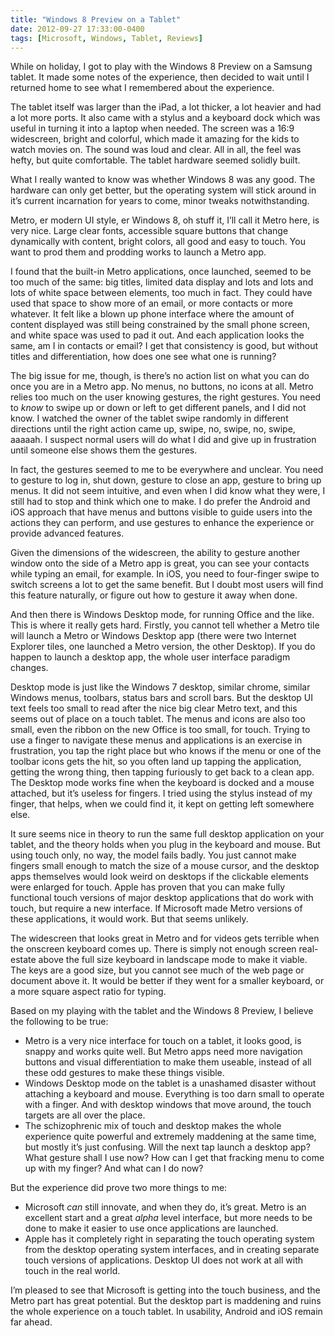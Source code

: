 ```yaml
---
title: "Windows 8 Preview on a Tablet"
date: 2012-09-27 17:33:00-0400
tags: [Microsoft, Windows, Tablet, Reviews]
---
```


While on holiday, I got to play with the Windows 8 Preview on a Samsung tablet. It made some notes of the experience, then decided to wait until I returned home to see what I remembered about the experience.

The tablet itself was larger than the iPad, a lot thicker, a lot heavier and had a lot more ports. It also came with a stylus and a keyboard dock which was useful in turning it into a laptop when needed. The screen was a 16:9 widescreen, bright and colorful, which made it amazing for the kids to watch movies on. The sound was loud and clear. All in all, the feel was hefty, but quite comfortable. The tablet hardware seemed solidly built.

What I really wanted to know was whether Windows 8 was any good. The hardware can only get better, but the operating system will stick around in it’s current incarnation for years to come, minor tweaks notwithstanding.

Metro, er modern UI style, er Windows 8, oh stuff it, I’ll call it Metro here, is very nice. Large clear fonts, accessible square buttons that change dynamically with content, bright colors, all good and easy to touch. You want to prod them and prodding works to launch a Metro app.

I found that the built-in Metro applications, once launched, seemed to be too much of the same: big titles, limited data display and lots and lots and lots of white space between elements, too much in fact. They could have used that space to show more of an email, or more contacts or more whatever. It felt like a blown up phone interface where the amount of  content displayed was still being constrained by the small phone screen, and white space was used to pad it out. And each application looks the same, am I in contacts or email? I get that consistency is good, but without titles and differentiation, how does one see what one is running?

The big issue for me, though, is there’s no action list on what you can do once you are in a Metro app. No menus, no buttons, no icons at all. Metro relies too much on the user knowing gestures, the right gestures. You need to *know* to swipe up or down or left to get different panels, and I did not know. I watched the owner of the tablet swipe randomly in different directions until the right action came up, swipe, no, swipe, no, swipe, aaaaah. I suspect normal users will do what I did and give up in frustration until someone else shows them the gestures.

In fact, the gestures seemed to me to be everywhere and unclear. You need to gesture to log in, shut down, gesture to close an app, gesture to bring up menus. It did not seem intuitive, and even when I did know what they were, I still had to stop and think which one to make. I do prefer the Android and iOS approach that have menus and buttons visible to guide users into the actions they can perform, and use gestures to enhance the experience or provide advanced features.

Given the dimensions of the widescreen, the ability to gesture another window onto the side of a Metro app is great, you can see your contacts while typing an email, for example. In iOS, you need to four-finger swipe to switch screens a lot to get the same benefit.  But I doubt most users will find this feature naturally, or figure out how to gesture it away when done.

And then there is Windows Desktop mode, for running Office and the like. This is where it really gets hard. Firstly, you cannot tell whether a Metro tile will launch a Metro or Windows Desktop app (there were two Internet Explorer tiles, one launched a Metro version, the other Desktop). If you do happen to launch a desktop app, the whole user interface paradigm changes.

Desktop mode is just like the Windows 7 desktop, similar chrome, similar Windows menus, toolbars, status bars and scroll bars. But the desktop UI text feels too small to read after the nice big clear Metro text, and this seems out of place on a touch tablet. The menus and icons are also too small, even the ribbon on the new Office is too small, for touch. Trying to use a finger to navigate these menus and applications is an exercise in frustration, you tap the right place but who knows if the menu or one of the toolbar icons gets the hit, so you often land up tapping the application, getting the wrong thing, then tapping furiously to get back to a clean app. The Desktop mode works fine when the keyboard is docked and a mouse attached, but it’s useless for fingers. I tried using the stylus instead of my finger, that helps, when we could find it, it kept on getting left somewhere else.

It sure seems nice in theory to run the same full desktop application on your tablet, and the theory holds when you plug in the keyboard and mouse. But using touch only, no way, the model fails badly. You just cannot make fingers small enough to match the size of a mouse cursor, and the desktop apps themselves would look weird on desktops if the clickable elements were enlarged for touch. Apple has proven that you can make fully functional touch versions of major desktop applications that do work with touch, but require a new interface. If Microsoft made Metro versions of these applications, it would work. But that seems unlikely.

The widescreen that looks great in Metro and for videos gets terrible when the onscreen keyboard comes up. There is simply not enough screen real-estate above the full size keyboard in landscape mode to make it viable. The keys are a good size, but you cannot see much of the web page or document above it. It would be better if they went for a smaller keyboard, or a more square aspect ratio for typing.

Based on my playing with the tablet and the Windows 8 Preview, I believe the following to be true:

- Metro is a very nice interface for touch on a tablet, it looks good, is snappy and works quite well. But Metro apps need more navigation buttons and visual differentiation to make them useable, instead of all these odd gestures to make these things visible.
- Windows Desktop mode on the tablet is a unashamed disaster without attaching a keyboard and mouse. Everything is too darn small to operate with a finger. And with desktop windows that move around, the touch targets are all over the place.
- The schizophrenic mix of touch and desktop makes the whole experience quite powerful and extremely maddening at the same time, but mostly it’s just confusing. Will the next tap launch a desktop app? What gesture shall I use now? How can I get that fracking menu to come up with my finger? And what can I do now?

But the experience did prove two more things to me:

- Microsoft *can* still innovate, and when they do, it’s great. Metro is an excellent start and a great *alpha* level interface, but more needs to be done to make it easier to use once applications are launched.
- Apple has it completely right in separating the touch operating system from the desktop operating system interfaces, and in creating separate touch versions of applications. Desktop UI does not work at all with touch in the real world.

I’m pleased to see that Microsoft is getting into the touch business, and the Metro part has great potential. But the desktop part is maddening and ruins the whole experience on a touch tablet. In usability, Android and iOS remain far ahead.
